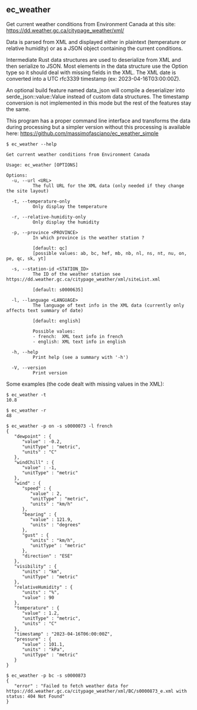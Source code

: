 ## ec_weather

Get current weather conditions from Environment Canada at this site:
https://dd.weather.gc.ca/citypage_weather/xml/

Data is parsed from XML and displayed either in plaintext (temperature or relative humidity) or
as a JSON object containing the current conditions.

Intermediate Rust data structures are used to deserialize from XML and then serialize to JSON.
Most elements in the data structure use the Option type so it should deal with missing fields in the XML.
The XML date is converted into a UTC rfc3339 timestamp (ex: 2023-04-16T03:00:00Z).

An optional build feature named data_json will compile a deserializer into serde_json::value::Value instead
of custom data structures. The timestamp conversion is not implemented in this mode but the rest of the features
stay the same.

This program has a proper command line interface and transforms the data during processing
but a simpler version without this processing is available here:
https://github.com/massimofasciano/ec_weather_simple

```
$ ec_weather --help

Get current weather conditions from Environment Canada

Usage: ec_weather [OPTIONS]

Options:
  -u, --url <URL>
          The full URL for the XML data (only needed if they change the site layout)

  -t, --temperature-only
          Only display the temperature

  -r, --relative-humidity-only
          Only display the humidity

  -p, --province <PROVINCE>
          In which province is the weather station ?

          [default: qc]
          [possible values: ab, bc, hef, mb, nb, nl, ns, nt, nu, on, pe, qc, sk, yt]

  -s, --station-id <STATION_ID>
          The ID of the weather station see https://dd.weather.gc.ca/citypage_weather/xml/siteList.xml

          [default: s0000635]

  -l, --language <LANGUAGE>
          The language of text info in the XML data (currently only affects text summary of date)

          [default: english]

          Possible values:
          - french:  XML text info in french
          - english: XML text info in english

  -h, --help
          Print help (see a summary with '-h')

  -V, --version
          Print version
```

Some examples (the code dealt with missing values in the XML):

```
$ ec_weather -t
10.8

$ ec_weather -r
48

$ ec_weather -p on -s s0000073 -l french
{
   "dewpoint" : {
      "value" : -0.2,
      "unitType" : "metric",
      "units" : "C"
   },
   "windChill" : {
      "value" : -1,
      "unitType" : "metric"
   },
   "wind" : {
      "speed" : {
         "value" : 2,
         "unitType" : "metric",
         "units" : "km/h"
      },
      "bearing" : {
         "value" : 121.9,
         "units" : "degrees"
      },
      "gust" : {
         "units" : "km/h",
         "unitType" : "metric"
      },
      "direction" : "ESE"
   },
   "visibility" : {
      "units" : "km",
      "unitType" : "metric"
   },
   "relativeHumidity" : {
      "units" : "%",
      "value" : 90
   },
   "temperature" : {
      "value" : 1.2,
      "unitType" : "metric",
      "units" : "C"
   },
   "timestamp" : "2023-04-16T06:00:00Z",
   "pressure" : {
      "value" : 101.1,
      "units" : "kPa",
      "unitType" : "metric"
   }
}

$ ec_weather -p bc -s s0000873
{
   "error" : "Failed to fetch weather data for https://dd.weather.gc.ca/citypage_weather/xml/BC/s0000873_e.xml with status: 404 Not Found"
}
```